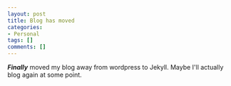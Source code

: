 ```yaml
---
layout: post
title: Blog has moved
categories:
- Personal
tags: []
comments: []
---
```


***Finally*** moved my blog away from wordpress to Jekyll.  Maybe I'll actually blog again at some point.
